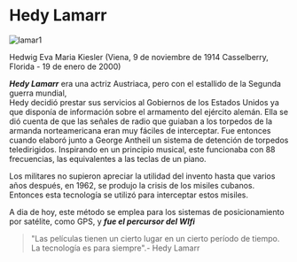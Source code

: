 

# Hedy Lamarr

![lamar1](https://user-images.githubusercontent.com/114906778/194814913-eb10a5fe-afa6-43be-a437-16cdac17da65.png)
   
     
      
Hedwig Eva Maria Kiesler (Viena, 9 de noviembre de 1914 Casselberry, Florida - 19 de enero de 2000) 

   ***Hedy Lamarr*** era una actriz Austriaca, pero con el estallido de la Segunda guerra mundial,   
Hedy decidió prestar sus servicios al Gobiernos de los Estados Unidos ya que disponía de información sobre el armamento del ejército alemán.
Ella se dió cuenta de que las señales de radio que guiaban a los torpedos de la armanda norteamericana eran muy fáciles de interceptar. 
Fue entonces cuando elaboró junto a George Antheil un sistema de detención de torpedos teledirigidos. Inspirando en un principio musical,
este funcionaba con 88 frecuencias, las equivalentes a las teclas de un piano.  
  
   Los militares no supieron apreciar la utilidad del invento hasta que varios años después, en 1962, se produjo la crisis de los misiles cubanos. 
Entonces esta tecnología se utilizó para interceptar estos misiles.   
  
   A dia de hoy, este método se emplea para los sistemas de posicionamiento por satélite, como GPS, y ***fue el percursor del WIfi***
  
>"Las películas tienen un cierto lugar en un cierto período de tiempo. La tecnología es para siempre".- Hedy Lamarr

